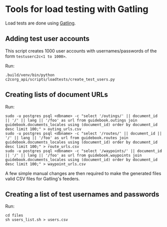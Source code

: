Tools for load testing with Gatling
===================================

Load tests are done using [Gatling](http://gatling.io/).

Adding test user accounts
-------------------------

This script creates 1000 user accounts with usernames/passwords of the form
`testuserc2c<1 to 1000>`.

Run:

    .build/venv/bin/python c2corg_api/scripts/loadtests/create_test_users.py


Creating lists of document URLs
-------------------------------

Run:

    sudo -u postgres psql <dbname> -c "select '/outings/' || document_id || '/' || lang || '/foo' as url from guidebook.outings join guidebook.documents_locales using (document_id) order by document_id desc limit 100;" > outing_urls.csv
    sudo -u postgres psql <dbname> -c "select '/routes/' || document_id || '/' || lang || '/foo' as url from guidebook.routes join guidebook.documents_locales using (document_id) order by document_id desc limit 100;" > route_urls.csv
    sudo -u postgres psql <dbname> -c "select '/waypoints/' || document_id || '/' || lang || '/foo' as url from guidebook.waypoints join guidebook.documents_locales using (document_id) order by document_id desc limit 100;" > waypoint_urls.csv


A few simple manual changes are then required to make the generated files valid CSV files for Gatling's feeders.

Creating a list of test usernames and passwords
-----------------------------------------------

Run:

    cd files
    sh users_list.sh > users.csv
